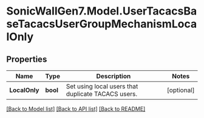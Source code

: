 # SonicWallGen7.Model.UserTacacsBaseTacacsUserGroupMechanismLocalOnly

## Properties

Name | Type | Description | Notes
------------ | ------------- | ------------- | -------------
**LocalOnly** | **bool** | Set using local users that duplicate TACACS users. | [optional] 

[[Back to Model list]](../README.md#documentation-for-models) [[Back to API list]](../README.md#documentation-for-api-endpoints) [[Back to README]](../README.md)

